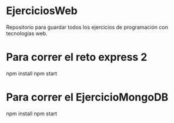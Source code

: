 # EjerciciosWeb
Repositorio para guardar todos los ejercicios de programación con tecnologías web.

# Para correr el reto express 2
npm install
npm start

# Para correr el EjercicioMongoDB
npm install
npm start
